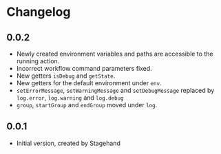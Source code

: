 # Changelog

## 0.0.2

- Newly created environment variables and paths are accessible to the running action.
- Incorrect workflow command parameters fixed.
- New getters `isDebug` and `getState`.
- New getters for the default environment under `env`.
- `setErrorMessage`, `setWarningMessage` and `setDebugMessage` replaced by `log.error`, `log.warning` and `log.debug`
- `group`, `startGroup` and `endGroup` moved under `log`.

## 0.0.1

- Initial version, created by Stagehand
